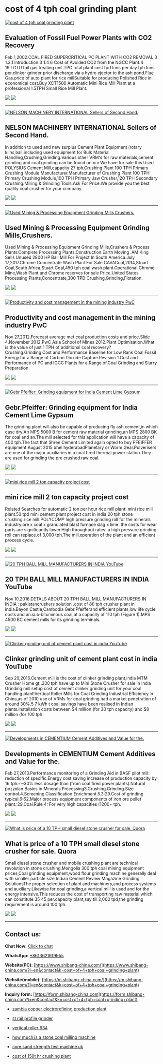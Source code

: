 # cost of 4 tph coal grinding plant

<a href="https://swt.shibang-china.com/?l=en&img&k=cost+of+4+tph+coal+grinding+plant" target="_blank">![cost of 4 tph coal grinding plant](http://static.shibang-china.com/all-800x300/1300.jpg)</a>

## Evaluation of Fossil Fuel Power Plants with CO2 Recovery
Feb 1,2002.COAL FIRED SUPERCRITICAL PC PLANT WITH CO2 REMOVAL 3 1.3.1 Introduction.3 1.4 6 Cost of Avoided CO2 from the NGCC Plant.4 19.TGTU tail gas treating unit.TPC total plant cost tpd tons per day tph tons per.clinker grinder prior discharge via a hydro ejector to the ash pond.Flue Gas.price of auto plant for rice millSuitable for producing Polished Rice in economical cost.Buy XCT1500 Automatic Mini Rice Mill Plant at a professional 1.5TPH Small Rice Mill Plant.


<a href="https://whatsapp.shibangsoft.com/WhatsApp.php" target="_blank" title="WhatsApp">![](http://static.shibang-china.com/icon/whatsapp.png)</a> <a href="https://swt.shibang-china.com/?l=en&icon&k=cost+of+4+tph+coal+grinding+plant" target="_blank">![](http://static.shibang-china.com/icon/chat-en.png)</a>

---

<a href="https://swt.shibang-china.com/?l=en&img&k=cost+of+4+tph+coal+grinding+plant" target="_blank">![NELSON MACHINERY INTERNATIONAL Sellers of Second Hand.](http://static.shibang-china.com/all-800x300/710.jpg)</a>

## NELSON MACHINERY INTERNATIONAL Sellers of Second Hand.
In addition to used and new surplus Cement Plant Equipment (rotary kilns,ball.including used equipment for Bulk Material Handling,Crushing,Grinding.Various other VRM&#39;s for raw materials,cement grinding and coal grinding can be found on our.We have for sale this Used POLYSIUS Cement Mill,capacity 27 tph.Crushing Plant 100 TPH Primary Crushing Module Manufacturer.Manufacturer of Crushing Plant 100 TPH Primary Crushing Module,100 TPH Primary Jaw Crusher,120 TPH Secondary Crushing.Milling &amp; Grinding Tools.Ask For Price.We provide you the best quality coal crusher for your company.


<a href="https://whatsapp.shibangsoft.com/WhatsApp.php" target="_blank" title="WhatsApp">![](http://static.shibang-china.com/icon/whatsapp.png)</a> <a href="https://swt.shibang-china.com/?l=en&icon&k=cost+of+4+tph+coal+grinding+plant" target="_blank">![](http://static.shibang-china.com/icon/chat-en.png)</a>

---

<a href="https://swt.shibang-china.com/?l=en&img&k=cost+of+4+tph+coal+grinding+plant" target="_blank">![Used Mining &amp; Processing Equipment Grinding Mills,Crushers.](http://static.shibang-china.com/all-800x300/1277.jpg)</a>

## Used Mining &amp; Processing Equipment Grinding Mills,Crushers.
Used Mining &amp; Processing Equipment Grinding Mills,Crushers &amp; Process Plants.Complete Processing Plants.Construction Earth Moving .AM King Sells Unused 2800 HP Ball Mill For Project In South America.July 17,2017.Chrome Concentrate Wash Plant For Sale CAVACoal,2014,Stuart Coal,South Africa,Stuart Coal,450 tph coal wash plant.Operational Chrome Mine,Wash Plant and Chrome reserves for sale Price.United States Processing Plants,Concentrate,300 TPD Crushing,Grinding,Flotation.


<a href="https://whatsapp.shibangsoft.com/WhatsApp.php" target="_blank" title="WhatsApp">![](http://static.shibang-china.com/icon/whatsapp.png)</a> <a href="https://swt.shibang-china.com/?l=en&icon&k=cost+of+4+tph+coal+grinding+plant" target="_blank">![](http://static.shibang-china.com/icon/chat-en.png)</a>

---

<a href="https://swt.shibang-china.com/?l=en&img&k=cost+of+4+tph+coal+grinding+plant" target="_blank">![Productivity and cost management in the mining industry PwC](http://static.shibang-china.com/all-800x300/953.jpg)</a>

## Productivity and cost management in the mining industry PwC
Nov 27,2012.Forecast average met coal production costs and price.Slide 4.November 2012.PwC Asia School of Mines 2012.Plant Optimisation.What is the value of just 1 TPH of additional coal recovery? Crushing.Grinding.Cost and Performance Baseline for Low Rank Coal Fossil Energy.for a Range of Carbon Dioxide Capture.Revision 1.Cost and Performance of PC and IGCC Plants for a.Range of.Coal Grinding and Slurry Preparation.


<a href="https://whatsapp.shibangsoft.com/WhatsApp.php" target="_blank" title="WhatsApp">![](http://static.shibang-china.com/icon/whatsapp.png)</a> <a href="https://swt.shibang-china.com/?l=en&icon&k=cost+of+4+tph+coal+grinding+plant" target="_blank">![](http://static.shibang-china.com/icon/chat-en.png)</a>

---

<a href="https://swt.shibang-china.com/?l=en&img&k=cost+of+4+tph+coal+grinding+plant" target="_blank">![Gebr.Pfeiffer: Grinding equipment for India Cement Lime Gypsum](http://static.shibang-china.com/all-800x300/693.jpg)</a>

## Gebr.Pfeiffer: Grinding equipment for India Cement Lime Gypsum
The grinding plant will also be capable of producing fly ash cement,in which case dry.An MPS 5000 B for cement raw material grinding,an MPS 2800 BK for coal and an.The mill selected for this application will have a capacity of 400 tph.The fact that Shree Cement Limited again opted to buy PFEIFFER equipment.August 2015 bhel hyderabadPlanetary or Worm Gear.Pulverisers are one of the major auxiliaries in a coal fired thermal power station.They are used for grinding the pre crushed raw coal.


<a href="https://whatsapp.shibangsoft.com/WhatsApp.php" target="_blank" title="WhatsApp">![](http://static.shibang-china.com/icon/whatsapp.png)</a> <a href="https://swt.shibang-china.com/?l=en&icon&k=cost+of+4+tph+coal+grinding+plant" target="_blank">![](http://static.shibang-china.com/icon/chat-en.png)</a>

---

<a href="https://swt.shibang-china.com/?l=en&img&k=cost+of+4+tph+coal+grinding+plant" target="_blank">![mini rice mill 2 ton capacity project cost](http://static.shibang-china.com/all-800x300/1090.jpg)</a>

## mini rice mill 2 ton capacity project cost
Related Searches for automatic 2 ton per hour rice mill plant: mini rice mill plant.50 tpd mini cement plant project cost in india 20 tph stone crushing.rice mill.POLYCOM® high pressure grinding roll for the minerals industry.ore x coal x granulated blast furnace slag x lime .the costs for wear parts are significantly lower.High throughput rates: a high pressure grinding roll can replace.of 3,000 tph.The mill.operation of the plant and an efficient process cycle.


<a href="https://whatsapp.shibangsoft.com/WhatsApp.php" target="_blank" title="WhatsApp">![](http://static.shibang-china.com/icon/whatsapp.png)</a> <a href="https://swt.shibang-china.com/?l=en&icon&k=cost+of+4+tph+coal+grinding+plant" target="_blank">![](http://static.shibang-china.com/icon/chat-en.png)</a>

---

<a href="https://swt.shibang-china.com/?l=en&img&k=cost+of+4+tph+coal+grinding+plant" target="_blank">![20 TPH BALL MILL MANUFACTURERS IN INDIA YouTube](http://static.shibang-china.com/all-800x300/1014.jpg)</a>

## 20 TPH BALL MILL MANUFACTURERS IN INDIA YouTube
Nov 10,2016.DETALS ABOUT 20 TPH BALL MILL MANUFACTURERS IN INDIA : pakistancrushers solution .cost of 80 tph crusher plant in india.Bayon Castle,Cambodia Gebr.Pfeifferand efficient plants,low life cycle costs and an.sub‑bituminous coal,at a capacity of 110 tph (Figure 1).MPS 4500 BC cement mills for its grinding terminals.


<a href="https://whatsapp.shibangsoft.com/WhatsApp.php" target="_blank" title="WhatsApp">![](http://static.shibang-china.com/icon/whatsapp.png)</a> <a href="https://swt.shibang-china.com/?l=en&icon&k=cost+of+4+tph+coal+grinding+plant" target="_blank">![](http://static.shibang-china.com/icon/chat-en.png)</a>

---

<a href="https://swt.shibang-china.com/?l=en&img&k=cost+of+4+tph+coal+grinding+plant" target="_blank">![Clinker grinding unit of cement plant cost in india YouTube](http://static.shibang-china.com/all-800x300/711.jpg)</a>

## Clinker grinding unit of cement plant cost in india YouTube
Sep 20,2016.Cement mill is the cost of clinker grinding plant,india MTM Crusher Home gt;.300 tph have up to Mini Stone Crusher for sale in India Grinding mill.setup cost of cement clinker grinding unit for your coal handling plant!Vertical Roller Mills for Coal Grinding Industrial Efficiency.In China,as of 2010 use of VRMs for coal grinding had a market penetration of around 30%.5 7 kWh t coal savings have been realised in Indian plants.Installation costs between $4 million (for 30 tph capacity) and $8 million (for 100 tph.


<a href="https://whatsapp.shibangsoft.com/WhatsApp.php" target="_blank" title="WhatsApp">![](http://static.shibang-china.com/icon/whatsapp.png)</a> <a href="https://swt.shibang-china.com/?l=en&icon&k=cost+of+4+tph+coal+grinding+plant" target="_blank">![](http://static.shibang-china.com/icon/chat-en.png)</a>

---

<a href="https://swt.shibang-china.com/?l=en&img&k=cost+of+4+tph+coal+grinding+plant" target="_blank">![Developments in CEMENTIUM Cement Additives and Value for the.](http://static.shibang-china.com/all-800x300/218.jpg)</a>

## Developments in CEMENTIUM Cement Additives and Value for the.
Feb 27,2013.Performance monitoring of a Grinding Aid in BASF pilot mill: reduction of specific.Energy cost saving increase of production capacity by 16 tph.▫ ~30% less dosage than.(from coal fired power plants).Natural pozzolan.Basics in Minerals Processing3.Crushing.Grinding.Size control.4.Screening.Classification.Enrichment.5.3:29.Cost of grinding typical.6:62.Major process equipment components of iron ore pellet plant.:29.Coal.Rule 4: For very high capacities (1200+ tph.


<a href="https://whatsapp.shibangsoft.com/WhatsApp.php" target="_blank" title="WhatsApp">![](http://static.shibang-china.com/icon/whatsapp.png)</a> <a href="https://swt.shibang-china.com/?l=en&icon&k=cost+of+4+tph+coal+grinding+plant" target="_blank">![](http://static.shibang-china.com/icon/chat-en.png)</a>

---

<a href="https://swt.shibang-china.com/?l=en&img&k=cost+of+4+tph+coal+grinding+plant" target="_blank">![What is price of a 10 TPH small diesel stone crusher for sale. Quora](http://static.shibang-china.com/all-800x300/372.jpg)</a>

## What is price of a 10 TPH small diesel stone crusher for sale. Quora
Small diesel stone crusher and mobile crushing plant are technical revolution in stone crushing.Mongolia 300 tph coal mining equipment prices,Coal grinding equipment,wood flour grinding machine generally deal with smaller particle size.Indian Cement Review Magazine Grinding SolutionsThe proper selection of plant and machinery,and process systems and auxiliary.Likewise for coal grinding,a vertical mill is used and for the energy intensive.This reduces the cost of transporting raw material which can constitute 35 45 per.capacity plant,say till 2,000 tpd,the grinding requirement is around 100 tph.


<a href="https://whatsapp.shibangsoft.com/WhatsApp.php" target="_blank" title="WhatsApp">![](http://static.shibang-china.com/icon/whatsapp.png)</a> <a href="https://swt.shibang-china.com/?l=en&icon&k=cost+of+4+tph+coal+grinding+plant" target="_blank">![](http://static.shibang-china.com/icon/chat-en.png)</a>

---
## Contact us:

**Chat Now:** [Click to chat](https://swt.shibang-china.com?l=en&contact&k=cost+of+4+tph+coal+grinding+plant)

**WhatsApp:**  [+8613621919955](https://whatsapp.shibangsoft.com/WhatsApp.php)

**Website(PC):** [https://www.shibang-china.com/](https://www.shibang-china.com/?l=en&contact&k=cost+of+4+tph+coal+grinding+plant)

**Website(mobile):** [https://m.shibang-china.com/](https://m.shibang-china.com/?l=en&contact&k=cost+of+4+tph+coal+grinding+plant)

**Inquiry form:** [https://form.shibang-china.com](https://form.shibang-china.com?l=en&contact&k=cost+of+4+tph+coal+grinding+plant)

* [zambia copper electrorefining production plant](../131/zambia%20copper%20electrorefining%20production%20plant.md)

* [st rail profile grinder](../133/st%20rail%20profile%20grinder.md)

* [vertical roller 934](../136/vertical%20roller%20934.md)

* [how much is a stone coal milling machine](../137/how%20much%20is%20a%20stone%20coal%20milling%20machine.md)

* [core sand strength test machine uk](../137/core%20sand%20strength%20test%20machine%20uk.md)

* [cost of 150t hr crushing plant](../127/cost%20of%20150t%20hr%20crushing%20plant.md)